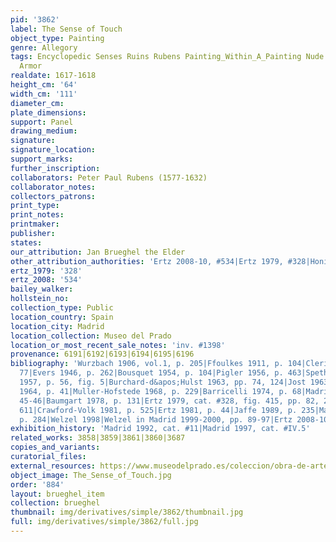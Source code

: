 ```yaml
---
pid: '3862'
label: The Sense of Touch
object_type: Painting
genre: Allegory
tags: Encyclopedic Senses Ruins Rubens Painting_Within_A_Painting Nude Putti Landscape
  Armor
realdate: 1617-1618
height_cm: '64'
width_cm: '111'
diameter_cm: 
plate_dimensions: 
support: Panel
drawing_medium: 
signature: 
signature_location: 
support_marks: 
further_inscription: 
collaborators: Peter Paul Rubens (1577-1632)
collaborator_notes: 
collectors_patrons: 
print_type: 
print_notes: 
printmaker: 
publisher: 
states: 
our_attribution: Jan Brueghel the Elder
other_attribution_authorities: 'Ertz 2008-10, #534|Ertz 1979, #328|Honig database'
ertz_1979: '328'
ertz_2008: '534'
bailey_walker: 
hollstein_no: 
collection_type: Public
location_country: Spain
location_city: Madrid
location_collection: Museo del Prado
location_or_most_recent_sale_notes: 'inv. #1398'
provenance: 6191|6192|6193|6194|6195|6196
bibliography: 'Wurzbach 1906, vol.1, p. 205|Ffoulkes 1911, p. 104|Clerici 1946, p.
  77|Evers 1946, p. 262|Bousquet 1954, p. 104|Pigler 1956, p. 463|Speth-Holterhoff
  1957, p. 56, fig. 5|Burchard-d&apos;Hulst 1963, pp. 74, 124|Jost 1963, p. 126|Eemans
  1964, p. 41|Muller-Hofstede 1968, p. 229|Barricelli 1974, p. 68|Madrid 1975, pp.
  45-46|Baumgart 1978, p. 131|Ertz 1979, cat. #328, fig. 415, pp. 82, 240, 332, 343-47,
  611|Crawford-Volk 1981, p. 525|Ertz 1981, p. 44|Jaffe 1989, p. 235|Madrid 1995,
  p. 284|Welzel 1998|Welzel in Madrid 1999-2000, pp. 89-97|Ertz 2008-10, cat. #534'
exhibition_history: 'Madrid 1992, cat. #11|Madrid 1997, cat. #IV.5'
related_works: 3858|3859|3861|3860|3687
copies_and_variants: 
curatorial_files: 
external_resources: https://www.museodelprado.es/coleccion/obra-de-arte/el-tacto/c7b96909-44f6-4e3c-9e29-7d1ef33e23ad
object_image: The_Sense_of_Touch.jpg
order: '884'
layout: brueghel_item
collection: brueghel
thumbnail: img/derivatives/simple/3862/thumbnail.jpg
full: img/derivatives/simple/3862/full.jpg
---
```

